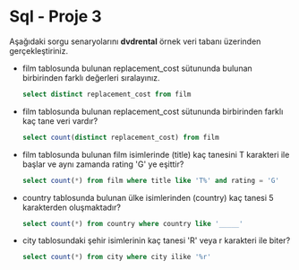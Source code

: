 # Sql - Proje 3

Aşağıdaki sorgu senaryolarını **dvdrental** örnek veri tabanı üzerinden gerçekleştiriniz.

- film tablosunda bulunan replacement_cost sütununda bulunan birbirinden farklı değerleri sıralayınız.

  ```sql
  select distinct replacement_cost from film
  ```

- film tablosunda bulunan replacement_cost sütununda birbirinden farklı kaç tane veri vardır?
  ```sql
  select count(distinct replacement_cost) from film
  ```
- film tablosunda bulunan film isimlerinde (title) kaç tanesini T karakteri ile başlar ve aynı zamanda rating 'G' ye eşittir?

  ```sql
  select count(*) from film where title like 'T%' and rating = 'G'
  ```

- country tablosunda bulunan ülke isimlerinden (country) kaç tanesi 5 karakterden oluşmaktadır?

  ```sql
  select count(*) from country where country like '_____'
  ```

- city tablosundaki şehir isimlerinin kaç tanesi 'R' veya r karakteri ile biter?
  ```sql
  select count(*) from city where city ilike '%r'
  ```
